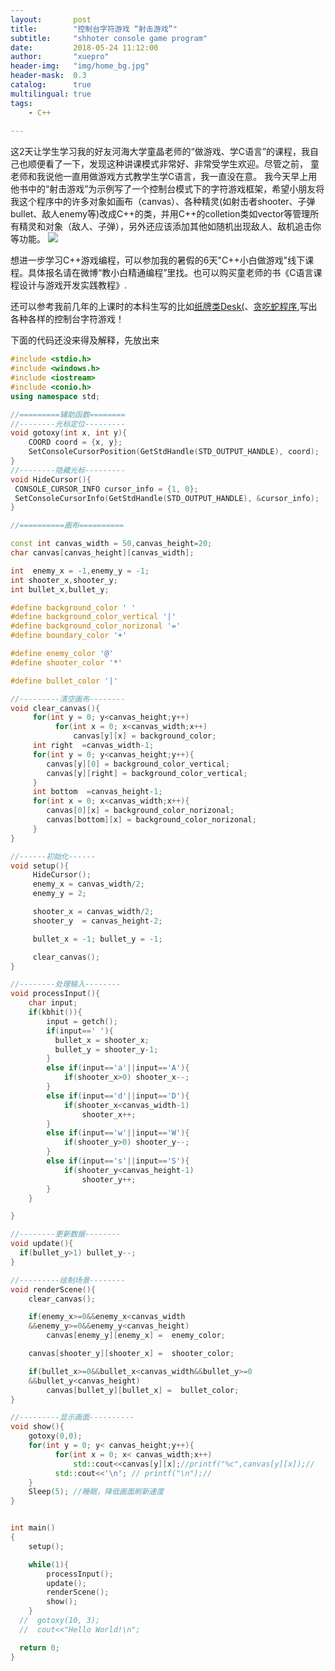 ```yaml
---
layout:       post
title:        "控制台字符游戏 “射击游戏”"
subtitle:     "shhoter console game program"
date:         2018-05-24 11:12:00
author:       "xuepro"
header-img:   "img/home_bg.jpg"
header-mask:  0.3
catalog:      true
multilingual: true
tags:
    - C++
    
---    
```


这2天让学生学习我的好友河海大学童晶老师的“做游戏、学C语言”的课程，我自己也顺便看了一下，发现这种讲课模式非常好、非常受学生欢迎。尽管之前，
童老师和我说他一直用做游戏方式教学生学C语言，我一直没在意。 我今天早上用他书中的“射击游戏”为示例写了一个控制台模式下的字符游戏框架，希望小朋友将我这个程序中的许多对象如画布（canvas）、各种精灵(如射击者shooter、子弹bullet、敌人enemy等)改成C++的类，并用C++的colletion类如vector等管理所有精灵和对象（敌人、子弹），另外还应该添加其他如随机出现敌人、敌机追击你等功能。 
![](https://wx3.sinaimg.cn/mw690/006Lkwkygy1frqwqu0m5cj30e90c63yv.jpg)

想进一步学习C++游戏编程，可以参加我的暑假的6天"C++小白做游戏"线下课程。具体报名请在微博“教小白精通编程”里找。也可以购买童老师的书《C语言课程设计与游戏开发实践教程》.

还可以参考我前几年的上课时的本科生写的比如[纸牌类Desk(](http://hwdong.com/c++/Desk.zip)、[贪吃蛇程序](http://hwdong.com/c++/snake.exe),写出各种各样的控制台字符游戏！

下面的代码还没来得及解释，先放出来

```cpp
#include <stdio.h>
#include <windows.h>
#include <iostream>
#include <conio.h>
using namespace std;

//=========辅助函数========
//--------光标定位---------
void gotoxy(int x, int y){
    COORD coord = {x, y};
    SetConsoleCursorPosition(GetStdHandle(STD_OUTPUT_HANDLE), coord);
}
//--------隐藏光标---------
void HideCursor(){
 CONSOLE_CURSOR_INFO cursor_info = {1, 0};
 SetConsoleCursorInfo(GetStdHandle(STD_OUTPUT_HANDLE), &cursor_info);
}

//==========画布==========

const int canvas_width = 50,canvas_height=20;
char canvas[canvas_height][canvas_width];

int  enemy_x = -1,enemy_y = -1;
int shooter_x,shooter_y;
int bullet_x,bullet_y;

#define background_color ' '
#define background_color_vertical '|'
#define background_color_norizonal '='
#define boundary_color '+'

#define enemy_color '@'
#define shooter_color '*'

#define bullet_color '|'

//---------清空画布--------
void clear_canvas(){
     for(int y = 0; y<canvas_height;y++)
		  for(int x = 0; x<canvas_width;x++)
              canvas[y][x] = background_color;
     int right  =canvas_width-1;
     for(int y = 0; y<canvas_height;y++){
        canvas[y][0] = background_color_vertical;
        canvas[y][right] = background_color_vertical;
     }
     int bottom  =canvas_height-1;
     for(int x = 0; x<canvas_width;x++){
        canvas[0][x] = background_color_norizonal;
        canvas[bottom][x] = background_color_norizonal;
     }
}

//------初始化------
void setup(){
     HideCursor();
	 enemy_x = canvas_width/2;
	 enemy_y = 2;

	 shooter_x = canvas_width/2;
	 shooter_y  = canvas_height-2;

	 bullet_x = -1; bullet_y = -1;

     clear_canvas();
}

//--------处理输入--------
void processInput(){
	char input;
	if(kbhit()){
		input = getch();
		if(input==' '){
		  bullet_x = shooter_x;
          bullet_y = shooter_y-1;
		}
		else if(input=='a'||input=='A'){
            if(shooter_x>0) shooter_x--;
		}
		else if(input=='d'||input=='D'){
            if(shooter_x<canvas_width-1)
                shooter_x++;
		}
		else if(input=='w'||input=='W'){
            if(shooter_y>0) shooter_y--;
		}
		else if(input=='s'||input=='S'){
            if(shooter_y<canvas_height-1)
                shooter_y++;
		}
	}

}

//--------更新数据--------
void update(){
  if(bullet_y>1) bullet_y--;
}

//---------绘制场景--------
void renderScene(){
    clear_canvas();

	if(enemy_x>=0&&enemy_x<canvas_width
    &&enemy_y>=0&&enemy_y<canvas_height)
		canvas[enemy_y][enemy_x] =  enemy_color;

    canvas[shooter_y][shooter_x] =  shooter_color;

	if(bullet_x>=0&&bullet_x<canvas_width&&bullet_y>=0
    &&bullet_y<canvas_height)
		canvas[bullet_y][bullet_x] =  bullet_color;
}

//---------显示画面----------
void show(){
    gotoxy(0,0);
	for(int y = 0; y< canvas_height;y++){
		  for(int x = 0; x< canvas_width;x++)
			  std::cout<<canvas[y][x];//printf("%c",canvas[y][x]);//
		  std::cout<<'\n'; // printf("\n");//
	}
	Sleep(5); //睡眠，降低画面刷新速度
}


int main()
{
	setup();

	while(1){
		processInput();
		update();
		renderScene();
	 	show();
	}
  //  gotoxy(10, 3);
  //  cout<<"Hello World!\n";

  return 0;
}


```
